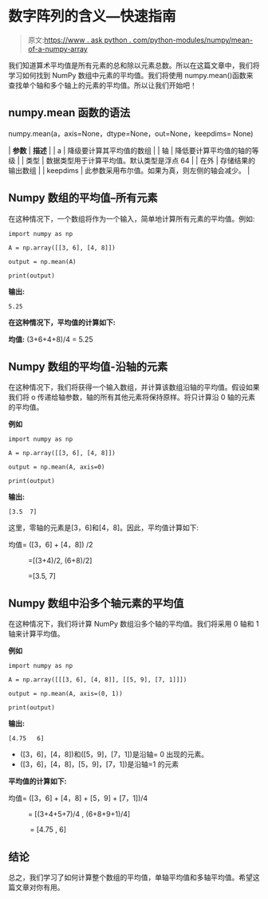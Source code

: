# 数字阵列的含义—快速指南

> 原文:[https://www . ask python . com/python-modules/numpy/mean-of-a-numpy-array](https://www.askpython.com/python-modules/numpy/mean-of-a-numpy-array)

我们知道算术平均值是所有元素的总和除以元素总数。所以在这篇文章中，我们将学习如何找到 NumPy 数组中元素的平均值。我们将使用 numpy.mean()函数来查找单个轴和多个轴上的元素的平均值。所以让我们开始吧！

## numpy.mean 函数的语法

numpy.mean(a，axis=None，dtype=None，out=None，keepdims= None)

| **参数** | **描述** |
| a | 降级要计算其平均值的数组 |
| 轴 | 降低要计算平均值的轴的等级 |
| 类型 | 数据类型用于计算平均值。默认类型是浮点 64 |
| 在外 | 存储结果的输出数组 |
| keepdims | 此参数采用布尔值。如果为真，则左侧的轴会减少。 |

## Numpy 数组的平均值–所有元素

在这种情况下，一个数组将作为一个输入，简单地计算所有元素的平均值。例如:

```
import numpy as np

A = np.array([[3, 6], [4, 8]])

output = np.mean(A)

print(output)

```

**输出:**

```
5.25

```

**在这种情况下，平均值的计算如下:**

**均值:** (3+6+4+8)/4 = 5.25

## Numpy 数组的平均值-沿轴的元素

在这种情况下，我们将获得一个输入数组，并计算该数组沿轴的平均值。假设如果我们将 o 传递给轴参数，轴的所有其他元素将保持原样。将只计算沿 0 轴的元素的平均值。

**例如**

```
import numpy as np

A = np.array([[3, 6], [4, 8]])

output = np.mean(A, axis=0)

print(output)

```

**输出:**

```
[3.5  7]

```

这里，零轴的元素是[3，6]和[4，8]。因此，平均值计算如下:

均值= ([3，6] + [4，8]) /2

          =[(3+4)/2, (6+8)/2]

          =[3.5, 7]

## Numpy 数组中沿多个轴元素的平均值

在这种情况下，我们将计算 NumPy 数组沿多个轴的平均值。我们将采用 0 轴和 1 轴来计算平均值。

**例如**

```
import numpy as np

A = np.array([[[3, 6], [4, 8]], [[5, 9], [7, 1]]])

output = np.mean(A, axis=(0, 1))

print(output)

```

**输出:**

```
[4.75   6]

```

*   ([3，6]，[4，8])和([5，9]，[7，1])是沿轴= 0 出现的元素。
*   ([3，6]，[4，8]，[5，9]，[7，1])是沿轴=1 的元素

**平均值的计算如下:**

均值= ([3，6] + [4，8] + [5，9] + [7，1])/4

          = [(3+4+5+7)/4 , (6+8+9+1)/4]

           = [4.75 , 6]

## 结论

总之，我们学习了如何计算整个数组的平均值，单轴平均值和多轴平均值。希望这篇文章对你有用。